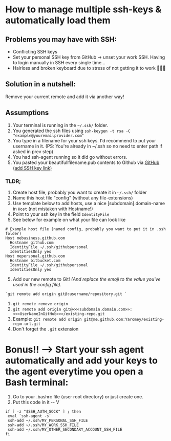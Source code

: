 # How to manage multiple ssh-keys & automatically load them

## Problems you may have with SSH:   
- Conflicting SSH keys
- Set your personal SSH key from GitHub -> unset your work SSH. Having to login manually in SSH every single time...
- Hairloss and broken keyboard due to stress of not getting it to work 👨🏻‍🦲

## Solution in a nutshell:
Remove your current remote and add it via another way!

## Assumptions
1. Your terminal is running in the `~/.ssh/` folder.
2. You generated the ssh files using `ssh-keygen -t rsa -C "example@youremailprovider.com"`
3. You type in a filename for your ssh keys. I'd recommend to put your username in it. (PS: You're already in ~/.ssh so no need to enter path if asked in prev step)
4. You had ssh-agent running so it did go without errors.
5. You pasted your beautifullfilename.pub contents to Github via [GitHub (add SSH key link)](https://github.com/settings/ssh/new)

### TLDR;   
1. Create host file, probably you want to create it in `~/.ssh/` folder
2. Name this host file "config" (without any file-extensions)
3. Use template below to add hosts, use a nice [subdomain].domain-name in `Host` (not mistaken with Hostname!)
4. Point to your ssh key in the field `IdentityFile`
5. See below for example on what your file can look like

```
# Example host file (named config, probably you want to put it in .ssh folder)
Host mebusiness.github.com     
  Hostname github.com
  IdentityFile ~/.ssh/githubpersonal   
  IdentitiesOnly yes
Host mepersonal.github.com     
  Hostname bitbucket.com
  IdentityFile ~/.ssh/githubpersonal   
  IdentitiesOnly yes
```

5. Add our new remote to Git! _(And replace the emoji to the value you've used in the config file)._

```
`git remote add origin git@:username/repository.git `
```


1. `git remote remove origin`
2. `git remote add origin git@<<<subdomain.domain.com>>:<<<UserNameInGitHub>>>/existing-repo.git`
3. Example:  `git remote add origin git@me.github.com:Yaromey/existing-repo-url.git`
4. Don't forget the `.git` extension

# Bonus!! --> Start your ssh agent automatically and add your keys to the agent everytime you open a Bash terminal:
1. Go to your .bashrc file (user root directory) or just create one.
2. Put this code in it -- V
```
if [ -z "$SSH_AUTH_SOCK" ] ; then
 eval `ssh-agent -s`
 ssh-add ~/.ssh/MY_PERSONAL_SSH_FILE
 ssh-add ~/.ssh/MY_WORK_SSH_FILE
 ssh-add ~/.ssh/MY_OTHER_SECONDARY_ACCOUNT_SSH_FILE
fi
```

